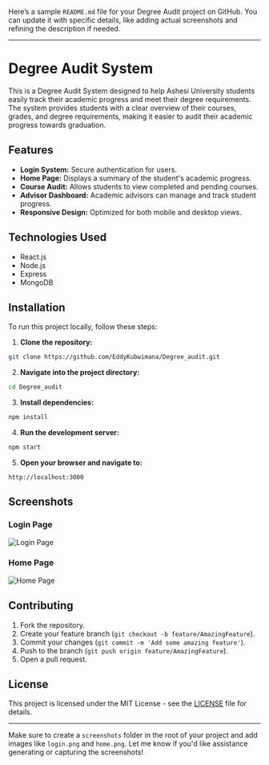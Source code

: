 Here’s a sample `README.md` file for your Degree Audit project on GitHub. You can update it with specific details, like adding actual screenshots and refining the description if needed.

---

# Degree Audit System

This is a Degree Audit System designed to help Ashesi University students easily track their academic progress and meet their degree requirements. The system provides students with a clear overview of their courses, grades, and degree requirements, making it easier to audit their academic progress towards graduation.

## Features

- **Login System:** Secure authentication for users.
- **Home Page:** Displays a summary of the student's academic progress.
- **Course Audit:** Allows students to view completed and pending courses.
- **Advisor Dashboard:** Academic advisors can manage and track student progress.
- **Responsive Design:** Optimized for both mobile and desktop views.

## Technologies Used

- React.js
- Node.js
- Express
- MongoDB

## Installation

To run this project locally, follow these steps:

1. **Clone the repository:**

```bash
git clone https://github.com/EddyKubwimana/Degree_audit.git
```

2. **Navigate into the project directory:**

```bash
cd Degree_audit
```

3. **Install dependencies:**

```bash
npm install
```

4. **Run the development server:**

```bash
npm start
```

5. **Open your browser and navigate to:**

```
http://localhost:3000
```

## Screenshots

### Login Page
![Login Page](screenshots/login.png)

### Home Page
![Home Page](screenshots/home.png)

## Contributing

1. Fork the repository.
2. Create your feature branch (`git checkout -b feature/AmazingFeature`).
3. Commit your changes (`git commit -m 'Add some amazing feature'`).
4. Push to the branch (`git push origin feature/AmazingFeature`).
5. Open a pull request.

## License

This project is licensed under the MIT License - see the [LICENSE](LICENSE) file for details.

---

Make sure to create a `screenshots` folder in the root of your project and add images like `login.png` and `home.png`. Let me know if you'd like assistance generating or capturing the screenshots!
